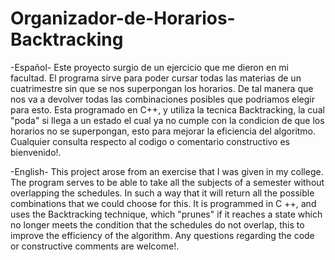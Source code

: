 # Organizador-de-Horarios-Backtracking
-Español- Este proyecto surgio de un ejercicio que me dieron en mi facultad. El programa sirve para poder cursar todas las materias de un cuatrimestre sin que se nos superpongan los horarios. De tal manera que nos va a devolver todas las combinaciones posibles que podriamos elegir para esto. Esta programado en C++, y utiliza la tecnica Backtracking, la cual "poda" si llega a un estado el cual ya no cumple con la condicion de que los horarios no se superpongan, esto para mejorar la eficiencia del algoritmo. Cualquier consulta respecto al codigo o comentario constructivo es bienvenido!.

-English- This project arose from an exercise that I was given in my college. The program serves to be able to take all the subjects of a semester without overlapping the schedules. In such a way that it will return all the possible combinations that we could choose for this. It is programmed in C ++, and uses the Backtracking technique, which "prunes" if it reaches a state which no longer meets the condition that the schedules do not overlap, this to improve the efficiency of the algorithm. Any questions regarding the code or constructive comments are welcome!.
